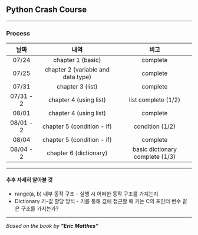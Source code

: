 ## Python Crash Course

---
### Process
|    날짜     |                 내역                 |               비고                |
|:---------:|:----------------------------------:|:-------------------------------:|
|   07/24   |         chapter 1 (basic)          |            complete             |
|   07/25   | chapter 2 (variable and data type) |            complete             |
|   07/31   |          chapter 3 (list)          |            complete             |
| 07/31 - 2 |       chapter 4 (using list)       |       list complete (1/2)       |
|   08/01   |       chapter 4 (using list)       |            complete             |
| 08/01 - 2 |     chapter 5 (condition - if)     |         condition (1/2)         |
|   08/04   |     chapter 5 (condition - if)     |            complete             |
| 08/04 - 2 |       chapter 6 (dictionary)       | basic dictionary complete (1/3) |


---

#### 추후 자세히 알아볼 것
- range(a, b) 내부 동작 구조 - 실행 시 어떠한 동작 구조를 가지는지
- Dictionary 키-값 할당 방식 - 키를 통해 값에 접근할 때 키는 C의 포인터 변수 같은 구조를 가지는가?

---
*Based on the book by **"Eric Matthes"***